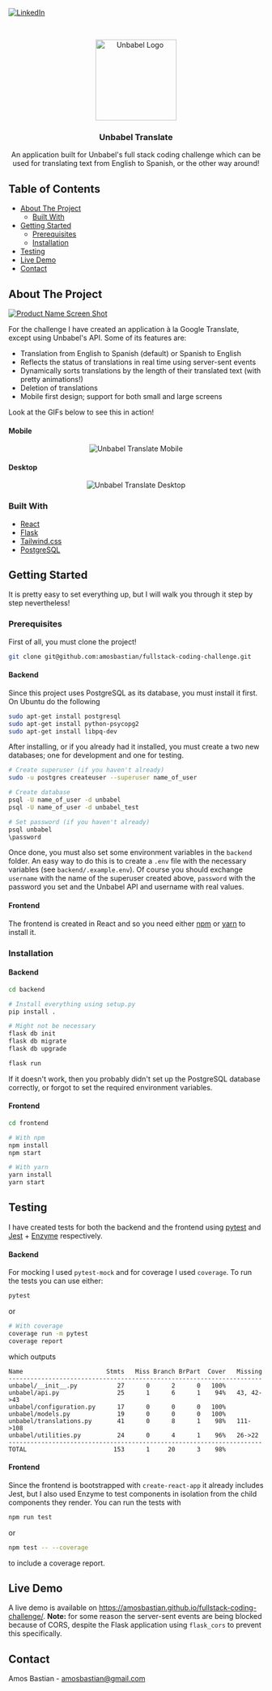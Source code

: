 [![LinkedIn][linkedin-shield]][linkedin-url]


<!-- PROJECT LOGO -->
<br />
<p align="center">
  <a href="https://github.com/amosbastian/fullstack-coding-challenge">
    <img src="https://i.imgur.com/kwJYu9S.png" height="160px" width="160px" alt="Unbabel Logo">
  </a>

  <h3 align="center">Unbabel Translate</h3>

  <p align="center">
    An application built for Unbabel's full stack coding challenge which can be used for translating text from English to Spanish, or the other way around!
  </p>
</p>



<!-- TABLE OF CONTENTS -->
## Table of Contents

* [About The Project](#about-the-project)
  * [Built With](#built-with)
* [Getting Started](#getting-started)
  * [Prerequisites](#prerequisites)
  * [Installation](#installation)
* [Testing](#testing)
* [Live Demo](#live-demo)
* [Contact](#contact)

## About The Project

[![Product Name Screen Shot][product-screenshot]](https://example.com)

For the challenge I have created an application à la Google Translate, except using Unbabel's API. Some of its features are:

* Translation from English to Spanish (default) or Spanish to English
* Reflects the status of translations in real time using server-sent events
* Dynamically sorts translations by the length of their translated text (with pretty animations!)
* Deletion of translations
* Mobile first design; support for both small and large screens

Look at the GIFs below to see this in action!

#### Mobile
<p align="center">
    <img src="https://thumbs.gfycat.com/KeyBlissfulDog-size_restricted.gif" alt="Unbabel Translate Mobile">
</p>

#### Desktop
<p align="center">
    <img src="https://thumbs.gfycat.com/TheseCanineAmericanavocet-size_restricted.gif" alt="Unbabel Translate Desktop">
</p>


### Built With

* [React](https://reactjs.org/)
* [Flask](http://flask.palletsprojects.com/)
* [Tailwind.css](https://tailwindcss.com/)
* [PostgreSQL](https://www.postgresql.org/)

<!-- GETTING STARTED -->
## Getting Started

It is pretty easy to set everything up, but I will walk you through it step by step nevertheless!

### Prerequisites

First of all, you must clone the project!

```sh
git clone git@github.com:amosbastian/fullstack-coding-challenge.git
```
#### Backend

Since this project uses PostgreSQL as its database, you must install it first. On Ubuntu do the following

```sh
sudo apt-get install postgresql
sudo apt-get install python-psycopg2
sudo apt-get install libpq-dev
```

After installing, or if you already had it installed, you must create a two new databases; one for development and one for testing.

```sh
# Create superuser (if you haven't already)
sudo -u postgres createuser --superuser name_of_user

# Create database
psql -U name_of_user -d unbabel
psql -U name_of_user -d unbabel_test

# Set password (if you haven't already)
psql unbabel
\password
```

Once done, you must also set some environment variables in the `backend` folder. An easy way to do this is to create a `.env` file with the necessary variables (see `backend/.example.env`). Of course you should exchange `username` with the name of the superuser created above, `password` with the password you set and the Unbabel API and username with real values.

#### Frontend

The frontend is created in React and so you need either [npm](https://www.npmjs.com/get-npm) or [yarn](https://yarnpkg.com/lang/en/) to install it.

### Installation
 
#### Backend

```sh
cd backend

# Install everything using setup.py
pip install .

# Might not be necessary
flask db init
flask db migrate
flask db upgrade

flask run
```

If it doesn't work, then you probably didn't set up the PostgreSQL database correctly, or forgot to set the required environment variables.

#### Frontend

```sh
cd frontend

# With npm
npm install
npm start

# With yarn
yarn install
yarn start
```

## Testing

I have created tests for both the backend and the frontend using [pytest](https://docs.pytest.org/en/latest/) and [Jest](https://jestjs.io/) + [Enzyme](https://airbnb.io/enzyme/) respectively.

#### Backend

For mocking I used `pytest-mock` and for coverage I used `coverage`. To run the tests you can use either:

```sh
pytest
```
or

```sh
# With coverage
coverage run -m pytest
coverage report
```
which outputs

```
Name                       Stmts   Miss Branch BrPart  Cover   Missing
----------------------------------------------------------------------
unbabel/__init__.py           27      0      2      0   100%
unbabel/api.py                25      1      6      1    94%   43, 42->43
unbabel/configuration.py      17      0      0      0   100%
unbabel/models.py             19      0      0      0   100%
unbabel/translations.py       41      0      8      1    98%   111->108
unbabel/utilities.py          24      0      4      1    96%   26->22
----------------------------------------------------------------------
TOTAL                        153      1     20      3    98%
```

#### Frontend

Since the frontend is bootstrapped with `create-react-app` it already includes Jest, but I also used Enzyme to test components in isolation from the child components they render. You can run the tests with

```sh
npm run test
```

or 

```sh
npm test -- --coverage
```
to include a coverage report.

## Live Demo

A live demo is available on https://amosbastian.github.io/fullstack-coding-challenge/. **Note:** for some reason the server-sent events are being blocked because of CORS, despite the Flask application using `flask_cors` to prevent this specifically. 

## Contact

Amos Bastian - amosbastian@gmail.com

[linkedin-shield]: https://img.shields.io/badge/-LinkedIn-black.svg?style=flat-square&logo=linkedin&colorB=555
[linkedin-url]: https://linkedin.com/in/amosbastian
[product-screenshot]: images/screenshot.png
